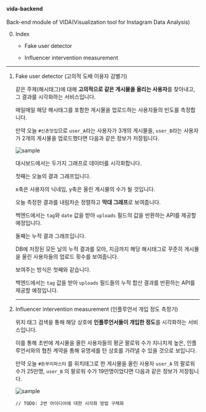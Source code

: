 #### vida-backend

Back-end module of VIDA(Visualization tool for Instagram Data Analysis)



0. Index

   - Fake user detector

   - Influencer intervention measurement

<hr>

1. Fake user detector (고의적 도배 이용자 감별기)

   같은 주제(해시태그)에 대해 **고의적으로 같은 게시물을 올리는 사용자**를 찾아내고, 그 결과를 시각화하는 서비스입니다.

   매일매일 해당 해시태그를 포함한 게시물을 업로드하는 사용자들의 빈도를 측정합니다.

   만약 오늘 `#신촌맛집`으로 `user_A`라는 사용자가 3개의 게시물을, `user_B`라는 사용자가 2개의 게시물을 업로드했다면 다음과 같은 정보가 저장됩니다.

   ![sample](https://user-images.githubusercontent.com/29545214/88458101-69accc00-cec6-11ea-833b-f05fed461b05.png)

   

   대시보드에서는 두가지 그래프로 데이터를 시각화합니다.

   

   첫째는 오늘의 결과 그래프입니다.

   x축은 사용자의 닉네임, y축은 올린 게시물의 수가 될 것입니다.

   오늘 측정한 결과를 내림차순 정렬하고 **막대 그래프**로 보여줍니다.

   백엔드에서는 `tag`와 `date` 값을 받아 `uploads` 필드의 값을 반환하는 API를 제공할 예정입니다.

   

   둘째는 누적 결과 그래프입니다.

   DB에 저장된 모든 날의 누적 결과를 모아, 지금까지 해당 해시태그로 꾸준히 게시물을 올린 사용자들의 업로드 횟수를 보여줍니다.

   보여주는 방식은 첫째와 같습니다.

   백엔드에서는 `tag` 값을 받아 `uploads` 필드들의 누적 합산 결과를 반환하는 API를 제공할 예정입니다.

   <hr>

2. Influencer intervention measurement (인플루언서 개입 정도 측정기)

   위치 태그 검색을 통해 해당 상호에 **인플루언서들이 개입한 정도**를 시각화하는 서비스입니다.

   이를 통해 초반에 게시물을 올린 사용자들의 평균 팔로워 수가 지나치게 높은, 인플루언서와의 협찬 계약을 통해 유명세를 탄 상호를 가려낼 수 있을 것으로 보입니다.

   만약 오늘 `#돈부리파스타` 를 위치태그로 한 게시물을 올린 사용자 `user_A` 의 팔로워 수가 25만명, `user_B` 의 팔로워 수가 19만명이었다면 다음과 같은 정보가 저장됩니다.

   ![sample](https://user-images.githubusercontent.com/29545214/88458152-ea6bc800-cec6-11ea-800e-a22f0d2d353a.png)

   
   
   `// TODO: 2번 아이디어에 대한 시각화 방법 구체화`

